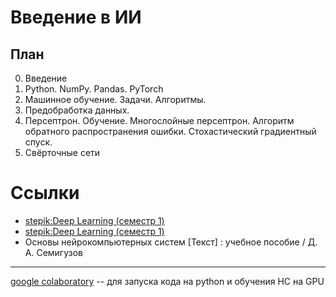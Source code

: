 # Введение в ИИ

## План
0. Введение
1. Python. NumPy. Pandas. PyTorch
1. Машинное обучение. Задачи. Алгоритмы.
1. Предобработка данных. 
1. Персептрон. Обучение.  Многослойные персептрон. Алгоритм обратного распространения ошибки. Стохастический градиентный спуск.
1. Свёрточные сети


# Ссылки
- [stepik:Deep Learning (семестр 1)](https://stepik.org/course/65389/syllabus)
- [stepik:Deep Learning (семестр 1)](https://stepik.org/course/65855/syllabus)
- Основы нейрокомпьютерных систем [Текст] : учебное пособие / Д. А. Семигузов

***
[google colaboratory](https://colab.research.google.com) -- для запуска кода на python и обучения НС на GPU
